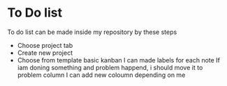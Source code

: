 # To Do list

To do list can be made inside my repository by these steps
- Choose project tab
- Create new project
- Choose from template basic kanban
I can made labels for each note
If iam doning something and problem happend, i should move it to problem column
I can add new coloumn depending on me